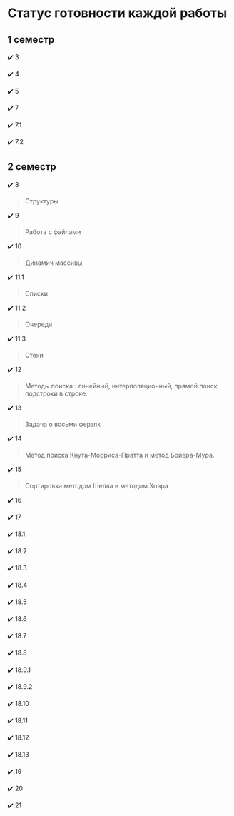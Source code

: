 # Статус готовности каждой работы

## 1 семестр

✔️ 3

✔️ 4

✔️ 5

✔️ 7

✔️ 7.1

✔️ 7.2

## 2 семестр

✔️ 8
> Структуры

✔️ 9
> Работа с файлами

✔️ 10
> Динамич массивы

✔️ 11.1
> Списки

✔️ 11.2
> Очереди

✔️ 11.3
> Стеки

✔️ 12
> Методы поиска : линейный, интерполяционный, прямой поиск подстроки в строке:

✔️ 13
> Задача о восьми ферзях

✔️ 14
> Метод поиска Кнута-Морриса-Пратта и метод Бойера-Мура.

✔️ 15
> Сортировка методом Шелла и методом Хоара

✔️ 16

✔️ 17

✔️ 18.1

✔️ 18.2

✔️ 18.3

✔️ 18.4

✔️ 18.5

✔️ 18.6

✔️ 18.7

✔️ 18.8

✔️ 18.9.1

✔️ 18.9.2

✔️ 18.10

✔️ 18.11

✔️ 18.12

✔️ 18.13

✔️ 19

✔️ 20

✔️ 21